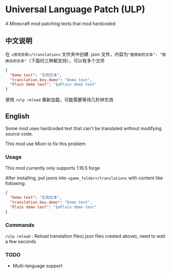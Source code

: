 # Universal Language Patch (ULP)

A Minecraft mod patching texts that mod hardcoded

## 中文说明

在 `<游戏目录>/translations` 文件夹中创建 .json 文件，内容为`"替换前的文本": "替换后的文本"`（下面的三种都支持），可以有多个文件

```json
{
  "Demo text": "实例文本",
  "translation.key.demo": "Demo text",
  "Plain demo text": "§ePlain demo text"
}
```

使用 `/ulp reload` 重新加载，可能需要等待几秒钟生效

## English

Some mod uses hardcoded text that can't be translated without modifying source code.

This mod use Mixin to fix this problem

### Usage

This mod currently only supports 1.16.5 forge

After installing, put jsons into `<game_folder>/translations` with content like following:

```json
{
  "Demo text": "实例文本",
  "translation.key.demo": "Demo text",
  "Plain demo text": "§ePlain demo text"
}
```

### Commands

`/ulp reload` : Reload translation files(.json files created above), need to wait a few seconds

### TODO

- Multi-language support
